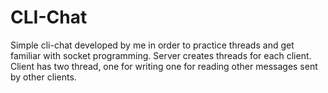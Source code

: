 # CLI-Chat
Simple cli-chat developed by me in order to practice threads and get familiar with socket programming. 
Server creates threads for each client. Client has two thread, one for writing one for reading other messages sent by other clients.
